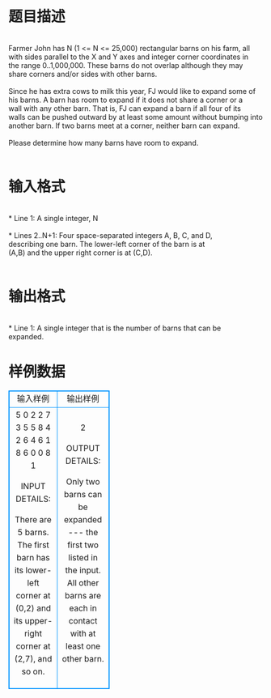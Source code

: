 # 

 
 # 题目描述 
<p>
<br>Farmer John has N (1 <= N <= 25,000) rectangular barns on his farm, all<br>with sides parallel to the X and Y axes and integer corner coordinates in<br>the range 0..1,000,000. These barns do not overlap although they may<br>share corners and/or sides with other barns.<br><br>Since he has extra cows to milk this year, FJ would like to expand some of<br>his barns.  A barn has room to expand if it does not share a corner or a<br>wall with any other barn.  That is, FJ can expand a barn if all four of its<br>walls can be pushed outward by at least some amount without bumping into<br>another barn.  If two barns meet at a corner, neither barn can expand.<br><br>Please determine how many barns have room to expand.<br><br></p> 

 
 # 输入格式 
<p>
<br>* Line 1: A single integer, N<br><br>* Lines 2..N+1: Four space-separated integers A, B, C, and D,<br>        describing one barn. The lower-left corner of the barn is at<br>        (A,B) and the upper right corner is at (C,D).<br><br></p> 

 
 # 输出格式 
<p>
<br>* Line 1: A single integer that is the number of barns that can be<br>        expanded.<br></p> 
# 样例数据
<style>
        table,table tr th, table tr td { border:1px solid #0094ff; }
        table { width: 200px; min-height: 25px; line-height: 25px; text-align: center; border-collapse: collapse;}   
    </style>
<table>
	<tr>
		<td>输入样例</td>
		<td>输出样例</td>
	</tr>
<tr><td>5
0 2 2 7
3 5 5 8
4 2 6 4
6 1 8 6
0 0 8 1

INPUT DETAILS:

There are 5 barns.  The first barn has its lower-left corner at (0,2) and
its upper-right corner at (2,7), and so on.
</td><td>
2

OUTPUT DETAILS:

Only two barns can be expanded --- the first two listed in the input.
All other barns are each in contact with at least one other barn.</td></tr></table>
